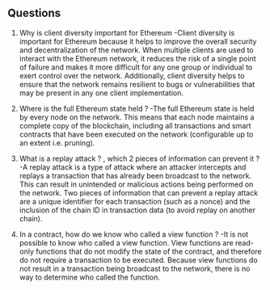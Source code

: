 ## Questions

1. Why is client diversity important for Ethereum
-Client diversity is important for Ethereum because it helps to improve the overall security and decentralization of the network. When multiple clients are used to interact with the Ethereum network, it reduces the risk of a single point of failure and makes it more difficult for any one group or individual to exert control over the network. Additionally, client diversity helps to ensure that the network remains resilient to bugs or vulnerabilities that may be present in any one client implementation.

2. Where is the full Ethereum state held ?
-The full Ethereum state is held by every node on the network. This means that each node maintains a complete copy of the blockchain, including all transactions and smart contracts that have been executed on the network (configurable up to an extent i.e. pruning).

3. What is a replay attack ? , which 2 pieces of information can prevent it ?
-A replay attack is a type of attack where an attacker intercepts and replays a transaction that has already been broadcast to the network. This can result in unintended or malicious actions being performed on the network. Two pieces of information that can prevent a replay attack are a unique identifier for each transaction (such as a nonce) and the inclusion of the chain ID in transaction data (to avoid replay on another chain).

4. In a contract, how do we know who called a view function ?
-It is not possible to know who called a view function. View functions are read-only functions that do not modify the state of the contract, and therefore do not require a transaction to be executed. Because view functions do not result in a transaction being broadcast to the network, there is no way to determine who called the function.
